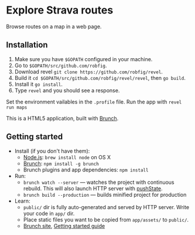 # Explore Strava routes

Browse routes on a map in a web page.

## Installation
1. Make sure you have `$GOPATH` configured in your machine.
2. Go to `$GOPATH/src/github.com/robfig`.
3. Download revel `git clone https://github.com/robfig/revel`.
4. Build it `cd $GOPATH/src/github.com/robfig/revel/revel`, then `go build`.
5. Install it `go install`.
6. Type `revel` and you should see a response.

Set the environment vailables in the `.profile` file. Run the app with `revel run maps`

This is a HTML5 application, built with [Brunch](http://brunch.io).

## Getting started
* Install (if you don't have them):
    * [Node.js](http://nodejs.org): `brew install node` on OS X
    * [Brunch](http://brunch.io): `npm install -g brunch`
    * Brunch plugins and app dependencies: `npm install`
* Run:
    * `brunch watch --server` — watches the project with continuous rebuild. This will also launch HTTP server with [pushState](https://developer.mozilla.org/en-US/docs/Web/Guide/API/DOM/Manipulating_the_browser_history).
    * `brunch build --production` — builds minified project for production
* Learn:
    * `public/` dir is fully auto-generated and served by HTTP server.  Write your code in `app/` dir.
    * Place static files you want to be copied from `app/assets/` to `public/`.
    * [Brunch site](http://brunch.io), [Getting started guide](https://github.com/brunch/brunch-guide#readme)

